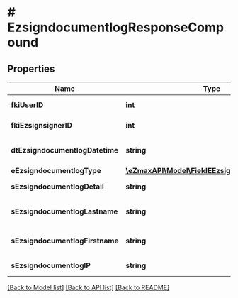 # # EzsigndocumentlogResponseCompound

## Properties

Name | Type | Description | Notes
------------ | ------------- | ------------- | -------------
**fkiUserID** | **int** | The unique ID of the User |
**fkiEzsignsignerID** | **int** | The unique ID of the Ezsignsigner |
**dtEzsigndocumentlogDatetime** | **string** | The date and time at which the event was logged |
**eEzsigndocumentlogType** | [**\eZmaxAPI\Model\FieldEEzsigndocumentlogType**](FieldEEzsigndocumentlogType.md) |  |
**sEzsigndocumentlogDetail** | **string** | The detail of the Ezsigndocumentlog |
**sEzsigndocumentlogLastname** | **string** | The last name of the User or Ezsignsigner |
**sEzsigndocumentlogFirstname** | **string** | The first name of the User or Ezsignsigner |
**sEzsigndocumentlogIP** | **string** | Represent an IP address. |

[[Back to Model list]](../../README.md#models) [[Back to API list]](../../README.md#endpoints) [[Back to README]](../../README.md)
